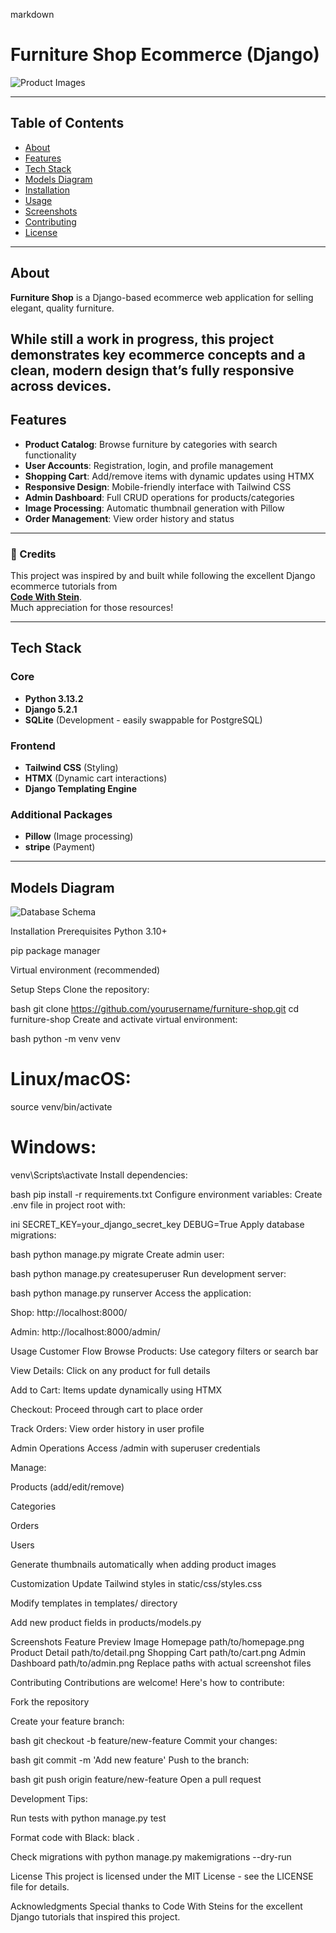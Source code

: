 markdown
# Furniture Shop Ecommerce (Django)

![Product Images](screenshots/image-2.png)

---

## Table of Contents
- [About](#about)  
- [Features](#features)  
- [Tech Stack](#tech-stack)  
- [Models Diagram](#models-diagram)  
- [Installation](#installation)  
- [Usage](#usage)  
- [Screenshots](#screenshots)  
- [Contributing](#contributing)  
- [License](#license)  

---

## About

**Furniture Shop** is a Django-based ecommerce web application for selling elegant, quality furniture.

While still a work in progress, this project demonstrates key ecommerce concepts and a clean, modern design that’s fully responsive across devices.
---

## Features

- **Product Catalog**: Browse furniture by categories with search functionality
- **User Accounts**: Registration, login, and profile management
- **Shopping Cart**: Add/remove items with dynamic updates using HTMX
- **Responsive Design**: Mobile-friendly interface with Tailwind CSS
- **Admin Dashboard**: Full CRUD operations for products/categories
- **Image Processing**: Automatic thumbnail generation with Pillow
- **Order Management**: View order history and status

---

### 📌 Credits

This project was inspired by and built while following the excellent Django ecommerce tutorials from  
[**Code With Stein**](https://www.youtube.com/@CodeWithStein).  
Much appreciation for those resources!

---

## Tech Stack

### Core
- **Python 3.13.2**
- **Django 5.2.1**
- **SQLite** (Development - easily swappable for PostgreSQL)

### Frontend
- **Tailwind CSS** (Styling)
- **HTMX** (Dynamic cart interactions)
- **Django Templating Engine**

### Additional Packages
- **Pillow** (Image processing)
- **stripe** (Payment)

---

## Models Diagram

![Database Schema](screenshots/models-diagram.png)  

Installation
Prerequisites
Python 3.10+

pip package manager

Virtual environment (recommended)

Setup Steps
Clone the repository:

bash
git clone https://github.com/yourusername/furniture-shop.git
cd furniture-shop
Create and activate virtual environment:

bash
python -m venv venv
# Linux/macOS:
source venv/bin/activate
# Windows:
venv\Scripts\activate
Install dependencies:

bash
pip install -r requirements.txt
Configure environment variables:
Create .env file in project root with:

ini
SECRET_KEY=your_django_secret_key
DEBUG=True
Apply database migrations:

bash
python manage.py migrate
Create admin user:

bash
python manage.py createsuperuser
Run development server:

bash
python manage.py runserver
Access the application:

Shop: http://localhost:8000/

Admin: http://localhost:8000/admin/

Usage
Customer Flow
Browse Products: Use category filters or search bar

View Details: Click on any product for full details

Add to Cart: Items update dynamically using HTMX

Checkout: Proceed through cart to place order

Track Orders: View order history in user profile

Admin Operations
Access /admin with superuser credentials

Manage:

Products (add/edit/remove)

Categories

Orders

Users

Generate thumbnails automatically when adding product images

Customization
Update Tailwind styles in static/css/styles.css

Modify templates in templates/ directory

Add new product fields in products/models.py

Screenshots
Feature	Preview Image
Homepage	path/to/homepage.png
Product Detail	path/to/detail.png
Shopping Cart	path/to/cart.png
Admin Dashboard	path/to/admin.png
Replace paths with actual screenshot files

Contributing
Contributions are welcome! Here's how to contribute:

Fork the repository

Create your feature branch:

bash
git checkout -b feature/new-feature
Commit your changes:

bash
git commit -m 'Add new feature'
Push to the branch:

bash
git push origin feature/new-feature
Open a pull request

Development Tips:

Run tests with python manage.py test

Format code with Black: black .

Check migrations with python manage.py makemigrations --dry-run

License
This project is licensed under the MIT License - see the LICENSE file for details.

Acknowledgments
Special thanks to Code With Steins for the excellent Django tutorials that inspired this project.
